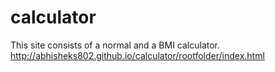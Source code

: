 # calculator
This site consists of a normal and a BMI calculator.<br>
http://abhisheks802.github.io/calculator/rootfolder/index.html
